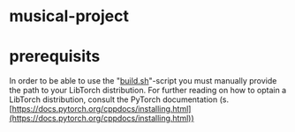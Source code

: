 # musical-project

# prerequisits
In order to be able to use the "[build.sh](./build.sh)"-script you must manually provide the path to your LibTorch distribution. For further reading on how to optain a LibTorch distribution, consult the PyTorch documentation (s. [https://docs.pytorch.org/cppdocs/installing.html](https://docs.pytorch.org/cppdocs/installing.html))
